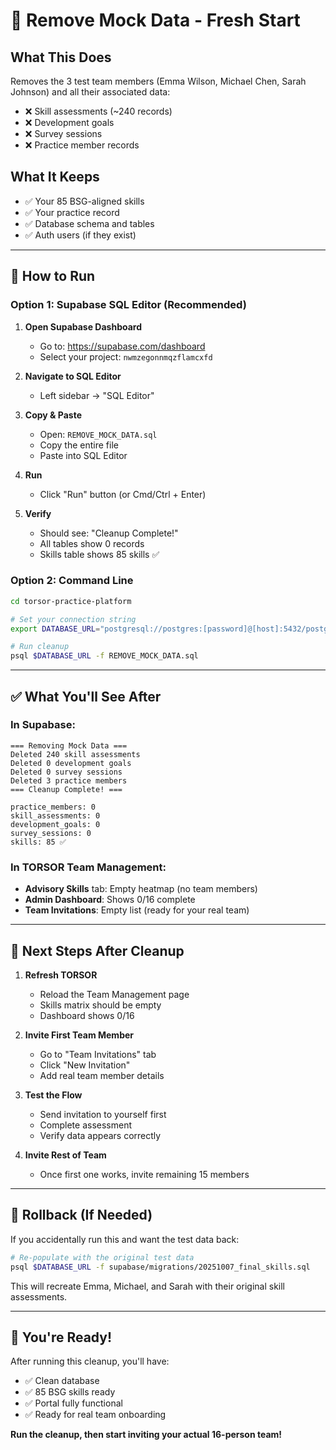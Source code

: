 # 🧹 Remove Mock Data - Fresh Start

## What This Does

Removes the 3 test team members (Emma Wilson, Michael Chen, Sarah Johnson) and all their associated data:
- ❌ Skill assessments (~240 records)
- ❌ Development goals
- ❌ Survey sessions
- ❌ Practice member records

## What It Keeps

- ✅ Your 85 BSG-aligned skills
- ✅ Your practice record
- ✅ Database schema and tables
- ✅ Auth users (if they exist)

---

## 🚀 How to Run

### Option 1: Supabase SQL Editor (Recommended)

1. **Open Supabase Dashboard**
   - Go to: https://supabase.com/dashboard
   - Select your project: `nwmzegonnmqzflamcxfd`

2. **Navigate to SQL Editor**
   - Left sidebar → "SQL Editor"

3. **Copy & Paste**
   - Open: `REMOVE_MOCK_DATA.sql`
   - Copy the entire file
   - Paste into SQL Editor

4. **Run**
   - Click "Run" button (or Cmd/Ctrl + Enter)

5. **Verify**
   - Should see: "Cleanup Complete!"
   - All tables show 0 records
   - Skills table shows 85 skills ✅

### Option 2: Command Line

```bash
cd torsor-practice-platform

# Set your connection string
export DATABASE_URL="postgresql://postgres:[password]@[host]:5432/postgres"

# Run cleanup
psql $DATABASE_URL -f REMOVE_MOCK_DATA.sql
```

---

## ✅ What You'll See After

### In Supabase:
```
=== Removing Mock Data ===
Deleted 240 skill assessments
Deleted 0 development goals
Deleted 0 survey sessions
Deleted 3 practice members
=== Cleanup Complete! ===

practice_members: 0
skill_assessments: 0
development_goals: 0
survey_sessions: 0
skills: 85 ✅
```

### In TORSOR Team Management:
- **Advisory Skills** tab: Empty heatmap (no team members)
- **Admin Dashboard**: Shows 0/16 complete
- **Team Invitations**: Empty list (ready for your real team)

---

## 🎯 Next Steps After Cleanup

1. **Refresh TORSOR**
   - Reload the Team Management page
   - Skills matrix should be empty
   - Dashboard shows 0/16

2. **Invite First Team Member**
   - Go to "Team Invitations" tab
   - Click "New Invitation"
   - Add real team member details

3. **Test the Flow**
   - Send invitation to yourself first
   - Complete assessment
   - Verify data appears correctly

4. **Invite Rest of Team**
   - Once first one works, invite remaining 15 members

---

## 🛟 Rollback (If Needed)

If you accidentally run this and want the test data back:

```bash
# Re-populate with the original test data
psql $DATABASE_URL -f supabase/migrations/20251007_final_skills.sql
```

This will recreate Emma, Michael, and Sarah with their original skill assessments.

---

## 🎉 You're Ready!

After running this cleanup, you'll have:
- ✅ Clean database
- ✅ 85 BSG skills ready
- ✅ Portal fully functional
- ✅ Ready for real team onboarding

**Run the cleanup, then start inviting your actual 16-person team!**

